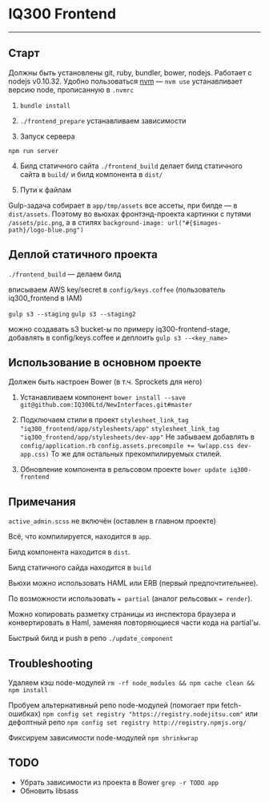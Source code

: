 # IQ300 Frontend
------

## Старт

Должны быть установлены git, ruby, bundler, bower, nodejs.
Работает с nodejs v0.10.32.
Удобно пользоваться [nvm](https://github.com/creationix/nvm) — `nvm use` устанавливает версию node, прописанную в `.nvmrc`

1. `bundle install`

2. `./frontend_prepare` устанавливаем зависимости

3. Запуск сервера

`npm run server`

4. Билд статичного сайта
  `./frontend_build` делает билд статичного сайта в `build/` и билд
компонента в `dist/`

5. Пути к файлам

Gulp-задача собирает в `app/tmp/assets` все ассеты, при билде — в
`dist/assets`. Поэтому во вьюхах фронтэнд-проекта картинки с путями
`/assets/pic.png`, а в стилях `background-image: url("#{$images-path}/logo-blue.png")`

## Деплой статичного проекта

`./frontend_build` — делаем билд

вписываем AWS key/secret в `config/keys.coffee` (пользователь iq300_frontend в IAM)

`gulp s3 --staging`
`gulp s3 --staging2`

можно создавать s3 bucket-ы по примеру iq300-frontend-stage, добавлять в config/keys.coffee и деплоить `gulp s3 --<key_name>`

## Использование в основном проекте

Должен быть настроен Bower (в т.ч. Sprockets для него)

1. Устанавливаем компонент
```bower install --save git@github.com:IQ300Ltd/NewInterfaces.git#master```

2. Подключаем стили в проект
```stylesheet_link_tag "iq300_frontend/app/stylesheets/app"```
```stylesheet_link_tag "iq300_frontend/app/stylesheets/dev-app"```
Не забываем добавлять в `config/application.rb`
```config.assets.precompile += %w(app.css dev-app.css)```
То же для остальных прекомпилируемых стилей.

3. Обновление компонента в рельсовом проекте
```bower update iq300-frontend```

## Примечания

`active_admin.scss` не включён (оставлен в главном проекте)

Всё, что компилируется, находится в `app`.

Билд компонента находится в `dist`.

Билд статичного сайда находится в `build`

Вьюхи можно использовать HAML или ERB (первый предпочтительнее).

По возможности использовать `= partial` (аналог рельсовых `= render`).

Можно копировать разметку страницы из инспектора браузера и
конвертировать в Haml, заменяя повторяющиеся части кода на partial'ы.

Быстрый билд и push в репо `./update_component`


## Troubleshooting

Удаляем кэш node-модулей
```rm -rf node_modules && npm cache clean && npm install```

Пробуем альтернативный репо node-модулей (помогает при fetch-ошибках)
```npm config set registry "https://registry.nodejitsu.com"```
или дефолтный репо
```npm config set registry http://registry.npmjs.org/```

Фиксируем зависимости node-модулей
```npm shrinkwrap```

## TODO

- Убрать зависимости из проекта в Bower `grep -r TODO app`
- Обновить libsass
